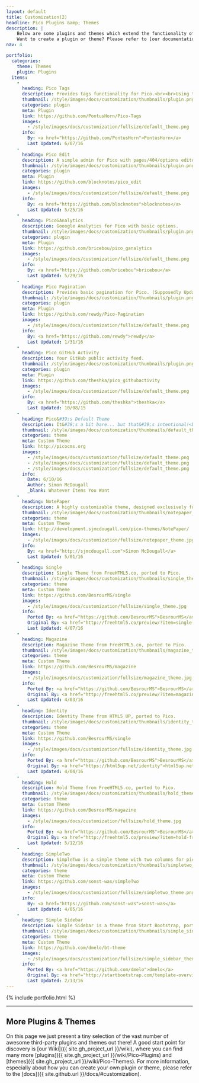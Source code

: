 ```yaml
---
layout: default
title: Customization(2)
headline: Pico Plugins &amp; Themes
description: |
    Below are some plugins and themes which extend the functionality of Pico and make it even more awesome.<br />
    Want to create a plugin or theme? Please refer to [our documentation](/docs/#plugins)!
nav: 4

portfolio:
  categories:
    theme: Themes
    plugin: Plugins
  items:
    -
      heading: Pico Tags
      description: Provides tags functionality for Pico.<br><br>Using this plugin, you can use the Tags and Filter headers in the page meta block in order to modify the pages array for pages of your choice. This creates the possibility to feature index pages which show only posts of a certain type.
      thumbnail: /style/images/docs/customization/thumbnails/plugin.png
      categories: plugin
      meta: Plugin
      link: https://github.com/PontusHorn/Pico-Tags
      images:
        - /style/images/docs/customization/fullsize/default_theme.png
      info:
        By: <a href="https://github.com/PontusHorn">PontusHorn</a>
        Last Updated: 6/07/16
    -
      heading: Pico Edit
      description: A simple admin for Pico with pages/404/options editor.
      thumbnail: /style/images/docs/customization/thumbnails/plugin.png
      categories: plugin
      meta: Plugin
      link: https://github.com/blocknotes/pico_edit
      images:
        - /style/images/docs/customization/fullsize/default_theme.png
      info:
        By: <a href="https://github.com/blocknotes">blocknotes</a>
        Last Updated: 5/25/16
    -
      heading: PicoGAnalytics
      description: Gooogle Analytics for Pico with basic options.
      thumbnail: /style/images/docs/customization/thumbnails/plugin.png
      categories: plugin
      meta: Plugin
      link: https://github.com/bricebou/pico_ganalytics
      images:
        - /style/images/docs/customization/fullsize/default_theme.png
      info:
        By: <a href="https://github.com/bricebou">bricebou</a>
        Last Updated: 5/29/16
    -
      heading: Pico Pagination
      description: Provides basic pagination for Pico. (Supposedly Updated for 1.0)
      thumbnail: /style/images/docs/customization/thumbnails/plugin.png
      categories: plugin
      meta: Plugin
      link: https://github.com/rewdy/Pico-Pagination
      images:
        - /style/images/docs/customization/fullsize/default_theme.png
      info:
        By: <a href="https://github.com/rewdy">rewdy</a>
        Last Updated: 1/31/16
    -
      heading: Pico GitHub Activity
      description: Your GitHub public activity feed.
      thumbnail: /style/images/docs/customization/thumbnails/plugin.png
      categories: plugin
      meta: Plugin
      link: https://github.com/theshka/pico_githubactivity
      images:
        - /style/images/docs/customization/fullsize/default_theme.png
      info:
        By: <a href="https://github.com/theshka">theshka</a>
        Last Updated: 10/08/15
    -
      heading: Pico&#39;s Default Theme
      description: It&#39;s a bit bare... but that&#39;s intentional!<br><br>These apostrophes are escaped because the entire section of html is within single-quotes and will break without them escaped.<br><br>This needs a better solution...
      thumbnail: /style/images/docs/customization/thumbnails/default_theme.png
      categories: theme
      meta: Custom Theme
      link: http://picocms.org
      images:
        - /style/images/docs/customization/fullsize/default_theme.png
        - /style/images/docs/customization/fullsize/default_theme.png
        - /style/images/docs/customization/fullsize/default_theme.png
      info:
        Date: 6/10/16
        Author: Simon McDougall
        _blank: Whatever Items You Want
    -
      heading: NotePaper
      description: A highly customizable theme, designed exclusively for Pico.<br><br>Features:<ul><li>Widgets</li><li>Blog-Style Front Page</li><li>Sub-Navigation</li><li>Navigation Arrows</li><li>Built-in Disqus or Facebook Comments</li><li>Custom Themes</li><li>User CSS Overrides</li><li>Basic Search Function</li><li>Basic Tag Widgets</li><li>Very customizable, with extensive Configuration Options</li>
      thumbnail: /style/images/docs/customization/thumbnails/notepaper_theme.jpg
      categories: theme
      meta: Custom Theme
      link: http://development.sjmcdougall.com/pico-themes/NotePaper/
      images:
        - /style/images/docs/customization/fullsize/notepaper_theme.jpg
      info:
        By: <a href="http://sjmcdougall.com">Simon McDougall</a>
        Last Updated: 5/01/16
    -
      heading: Single
      description: Single Theme from FreeHTML5.co, ported to Pico.
      thumbnail: /style/images/docs/customization/thumbnails/single_theme.jpg
      categories: theme
      meta: Custom Theme
      link: https://github.com/BesrourMS/single
      images:
        - /style/images/docs/customization/fullsize/single_theme.jpg
      info:
        Ported By: <a href="https://github.com/BesrourMS">BesrourMS</a>
        Original By: <a href="http://freehtml5.co/preview/?item=single-free-html5-bootstrap-template">FreeHTML5.co</a>
        Last Updated: 4/07/16
    -
      heading: Magazine
      description: Magazine Theme from FreeHTML5.co, ported to Pico.
      thumbnail: /style/images/docs/customization/thumbnails/magazine_theme.jpg
      categories: theme
      meta: Custom Theme
      link: https://github.com/BesrourMS/magazine
      images:
        - /style/images/docs/customization/fullsize/magazine_theme.jpg
      info:
        Ported By: <a href="https://github.com/BesrourMS">BesrourMS</a>
        Original By: <a href="http://freehtml5.co/preview/?item=magazine-free-html5-bootstrap-template">FreeHTML5.co</a>
        Last Updated: 4/03/16
    -
      heading: Identity
      description: Identity Theme from HTML5 UP, ported to Pico.
      thumbnail: /style/images/docs/customization/thumbnails/identity_theme.jpg
      categories: theme
      meta: Custom Theme
      link: https://github.com/BesrourMS/single
      images:
        - /style/images/docs/customization/fullsize/identity_theme.jpg
      info:
        Ported By: <a href="https://github.com/BesrourMS">BesrourMS</a>
        Original By: <a href="https://html5up.net/identity">html5up.net</a>
        Last Updated: 4/04/16
    -
      heading: Hold
      description: Hold Theme from FreeHTML5.co, ported to Pico.
      thumbnail: /style/images/docs/customization/thumbnails/hold_theme.jpg
      categories: theme
      meta: Custom Theme
      link: https://github.com/BesrourMS/magazine
      images:
        - /style/images/docs/customization/fullsize/hold_theme.jpg
      info:
        Ported By: <a href="https://github.com/BesrourMS">BesrourMS</a>
        Original By: <a href="http://freehtml5.co/preview/?item=hold-free-html5-bootstrap-template">FreeHTML5.co</a>
        Last Updated: 5/12/16
    -
      heading: SimpleTwo
      description: SimpleTwo is a simple theme with two columns for picoCMS.
      thumbnail: /style/images/docs/customization/thumbnails/simpletwo_theme.png
      categories: theme
      meta: Custom Theme
      link: https://github.com/sonst-was/simpleTwo
      images:
        - /style/images/docs/customization/fullsize/simpletwo_theme.png
      info:
        By: <a href="https://github.com/sonst-was">sonst-was</a>
        Last Updated: 4/05/16
    -
      heading: Simple Sidebar
      description: Simple Sidebar is a theme from Start Bootstrap, ported to Pico.
      thumbnail: /style/images/docs/customization/thumbnails/simple_sidebar_theme.png
      categories: theme
      meta: Custom Theme
      link: https://github.com/dmelo/bt-theme
      images:
        - /style/images/docs/customization/fullsize/simple_sidebar_theme.png
      info:
        Ported By: <a href="https://github.com/dmelo">dmelo</a>
        Original By: <a href="http://startbootstrap.com/template-overviews/simple-sidebar/">Start Bootstrap</a>
        Last Updated: 2/13/16
---
```


{% include portfolio.html %}

---

## More Plugins & Themes

On this page we just present a tiny selection of the vast number of awesome third-party plugins and themes out there! A good start point for discovery is [our Wiki]({{ site.gh_project_url }}/wiki), where you can find many more [plugins]({{ site.gh_project_url }}/wiki/Pico-Plugins) and [themes]({{ site.gh_project_url }}/wiki/Pico-Themes). For more information, especially about how you can create your own plugin or theme, please refer to the [docs]({{ site.github.url }}/docs/#customization).
